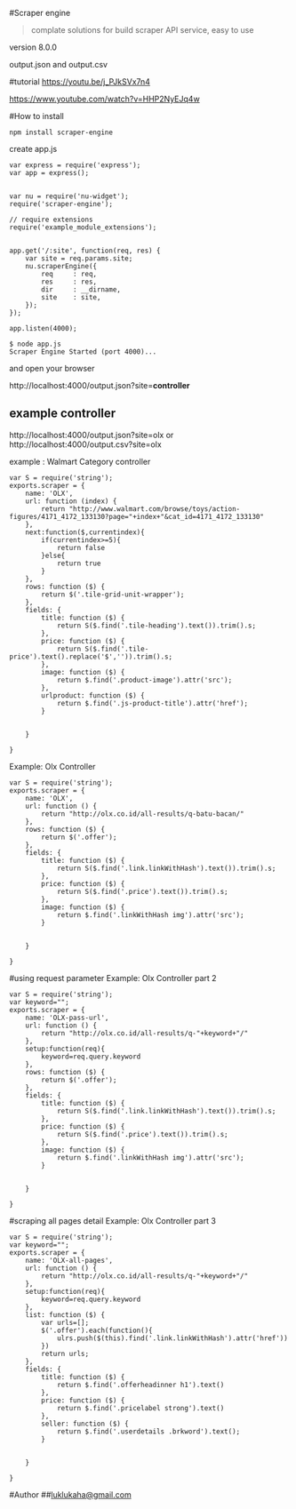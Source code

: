#Scraper engine
>complate solutions for build scraper API service, easy to use 

version 8.0.0 

output.json and output.csv

#tutorial
https://youtu.be/j_PJkSVx7n4


https://www.youtube.com/watch?v=HHP2NyEJq4w

#How to install

```
npm install scraper-engine
```
create app.js
```
var express = require('express');
var app = express();


var nu = require('nu-widget');
require('scraper-engine');

// require extensions
require('example_module_extensions');


app.get('/:site', function(req, res) {
    var site = req.params.site;
    nu.scraperEngine({
        req     : req,
        res     : res,
        dir     : __dirname,
        site    : site,
    });
});

app.listen(4000);

```

```
$ node app.js
Scraper Engine Started (port 4000)...
```
and open your browser

http://localhost:4000/output.json?site=**controller**

## example controller

http://localhost:4000/output.json?site=olx
or 
http://localhost:4000/output.csv?site=olx

example : Walmart Category controller

```
var S = require('string');
exports.scraper = {
    name: 'OLX',
    url: function (index) {
        return "http://www.walmart.com/browse/toys/action-figures/4171_4172_133130?page="+index+"&cat_id=4171_4172_133130"
    },
	next:function($,currentindex){
		if(currentindex>=5){
			return false
		}else{
			return true
		}
	},
    rows: function ($) {
        return $('.tile-grid-unit-wrapper');
    },
    fields: {
        title: function ($) {
            return S($.find('.tile-heading').text()).trim().s;
        },
        price: function ($) {
            return S($.find('.tile-price').text().replace('$','')).trim().s;
        },
        image: function ($) {
            return $.find('.product-image').attr('src');
        },
        urlproduct: function ($) {
            return $.find('.js-product-title').attr('href');
        }
 
 
    }
 
}
```

Example: Olx Controller
```
var S = require('string');
exports.scraper = {
    name: 'OLX',
    url: function () {
        return "http://olx.co.id/all-results/q-batu-bacan/"
    },
    rows: function ($) {
        return $('.offer');
    },
    fields: {
        title: function ($) {
            return S($.find('.link.linkWithHash').text()).trim().s;
        },
        price: function ($) {
            return S($.find('.price').text()).trim().s;
        },
        image: function ($) {
            return $.find('.linkWithHash img').attr('src');
        }


    }

}
```
#using request parameter
Example: Olx Controller part 2 
```
var S = require('string');
var keyword="";
exports.scraper = {
    name: 'OLX-pass-url',
    url: function () {
        return "http://olx.co.id/all-results/q-"+keyword+"/"
    },
    setup:function(req){
        keyword=req.query.keyword
    },
    rows: function ($) {
        return $('.offer');
    },
    fields: {
        title: function ($) {
            return S($.find('.link.linkWithHash').text()).trim().s;
        },
        price: function ($) {
            return S($.find('.price').text()).trim().s;
        },
        image: function ($) {
            return $.find('.linkWithHash img').attr('src');
        }


    }

}
```

#scraping all pages detail
Example: Olx Controller part 3
```
var S = require('string');
var keyword="";
exports.scraper = {
    name: 'OLX-all-pages',
    url: function () {
        return "http://olx.co.id/all-results/q-"+keyword+"/"
    },
    setup:function(req){
        keyword=req.query.keyword
    },
    list: function ($) {
        var urls=[];
        $('.offer').each(function(){
            ulrs.push($(this).find('.link.linkWithHash').attr('href'))
        })
        return urls;
    },
    fields: {
        title: function ($) {
            return $.find('.offerheadinner h1').text()
        },
        price: function ($) {
            return $.find('.pricelabel strong').text()
        },
        seller: function ($) {
            return $.find('.userdetails .brkword').text();
        }


    }

}
```


#Author
##luklukaha@gmail.com
